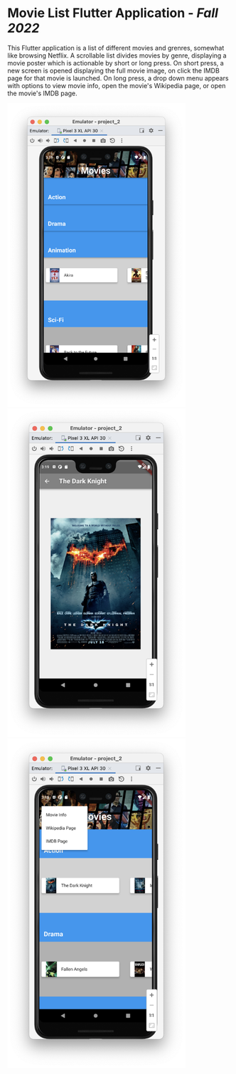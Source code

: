 # Movie List Flutter Application - *Fall 2022*
This Flutter application is a list of different movies and grenres,
somewhat like browsing Netflix. A scrollable list divides movies by 
genre, displaying a movie poster which is actionable by short or long press. 
On short press, a new screen is opened displaying the full movie image,
on click the IMDB page for that movie is launched. On long press, a drop down menu
appears with options to view movie info, open the movie's Wikipedia page, or
open the movie's IMDB page.

<img src="/project_images/ss1.png" alt="Client image 1" width=400>
<img src="/project_images/ss2.png" alt="Client image 1" width=400>
<img src="/project_images/ss3.png" alt="Client image 1" width=400>
